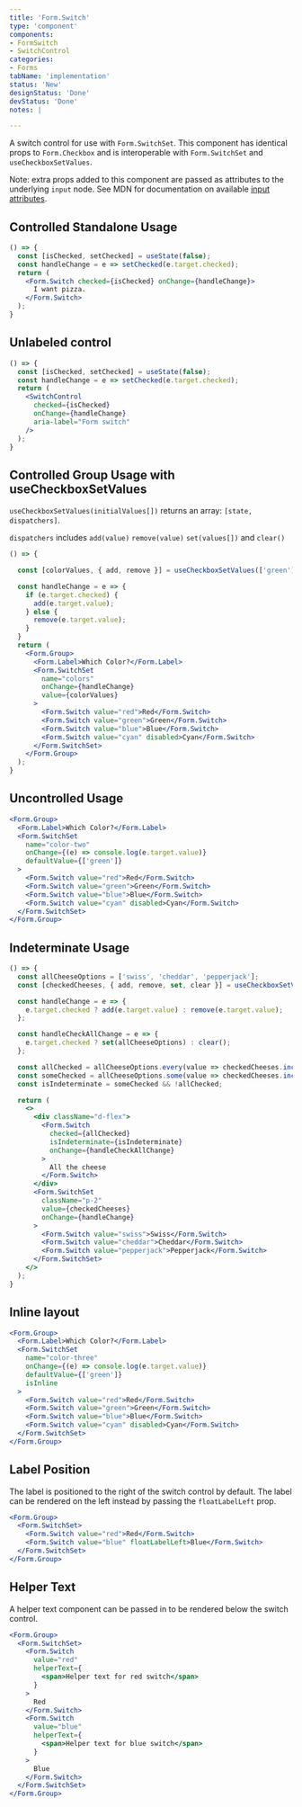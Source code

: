 ```yaml
---
title: 'Form.Switch'
type: 'component'
components:
- FormSwitch
- SwitchControl
categories:
- Forms
tabName: 'implementation'
status: 'New'
designStatus: 'Done'
devStatus: 'Done'
notes: |

---
```


A switch control for use with `Form.SwitchSet`. This component has identical
props to `Form.Checkbox` and is interoperable with `Form.SwitchSet` and
`useCheckboxSetValues`.

Note: extra props added to this component are passed as attributes to the
underlying `input` node. See MDN for documentation on available
[input attributes](https://developer.mozilla.org/en-US/docs/Web/HTML/Element/input#attributes).


## Controlled Standalone Usage

```jsx live
() => {
  const [isChecked, setChecked] = useState(false);
  const handleChange = e => setChecked(e.target.checked);
  return (
    <Form.Switch checked={isChecked} onChange={handleChange}>
      I want pizza.
    </Form.Switch>
  );
}
```

## Unlabeled control

```jsx live
() => {
  const [isChecked, setChecked] = useState(false);
  const handleChange = e => setChecked(e.target.checked);
  return (
    <SwitchControl
      checked={isChecked}
      onChange={handleChange}
      aria-label="Form switch"
    />
  );
}
```

## Controlled Group Usage with useCheckboxSetValues

`useCheckboxSetValues(initialValues[])` returns an array: `[state, dispatchers]`.

`dispatchers` includes `add(value)` `remove(value)` `set(values[])` and `clear()`

```jsx live
() => {

  const [colorValues, { add, remove }] = useCheckboxSetValues(['green']);

  const handleChange = e => {
    if (e.target.checked) {
      add(e.target.value);
    } else {
      remove(e.target.value);
    }
  }
  return (
    <Form.Group>
      <Form.Label>Which Color?</Form.Label>
      <Form.SwitchSet
        name="colors"
        onChange={handleChange}
        value={colorValues}
      >
        <Form.Switch value="red">Red</Form.Switch>
        <Form.Switch value="green">Green</Form.Switch>
        <Form.Switch value="blue">Blue</Form.Switch>
        <Form.Switch value="cyan" disabled>Cyan</Form.Switch>
      </Form.SwitchSet>
    </Form.Group>
  );
}
```



## Uncontrolled Usage

```jsx live
<Form.Group>
  <Form.Label>Which Color?</Form.Label>
  <Form.SwitchSet
    name="color-two"
    onChange={(e) => console.log(e.target.value)}
    defaultValue={['green']}
  >
    <Form.Switch value="red">Red</Form.Switch>
    <Form.Switch value="green">Green</Form.Switch>
    <Form.Switch value="blue">Blue</Form.Switch>
    <Form.Switch value="cyan" disabled>Cyan</Form.Switch>
  </Form.SwitchSet>
</Form.Group>
```

## Indeterminate Usage

```jsx live
() => {
  const allCheeseOptions = ['swiss', 'cheddar', 'pepperjack'];
  const [checkedCheeses, { add, remove, set, clear }] = useCheckboxSetValues(['swiss']);

  const handleChange = e => {
    e.target.checked ? add(e.target.value) : remove(e.target.value);
  };

  const handleCheckAllChange = e => {
    e.target.checked ? set(allCheeseOptions) : clear();
  };

  const allChecked = allCheeseOptions.every(value => checkedCheeses.includes(value));
  const someChecked = allCheeseOptions.some(value => checkedCheeses.includes(value));
  const isIndeterminate = someChecked && !allChecked;

  return (
    <>
      <div className="d-flex">
        <Form.Switch
          checked={allChecked}
          isIndeterminate={isIndeterminate}
          onChange={handleCheckAllChange}
        >
          All the cheese
        </Form.Switch>
      </div>
      <Form.SwitchSet
        className="p-2"
        value={checkedCheeses}
        onChange={handleChange}
      >
        <Form.Switch value="swiss">Swiss</Form.Switch>
        <Form.Switch value="cheddar">Cheddar</Form.Switch>
        <Form.Switch value="pepperjack">Pepperjack</Form.Switch>
      </Form.SwitchSet>
    </>
  );
}
```

## Inline layout

```jsx live
<Form.Group>
  <Form.Label>Which Color?</Form.Label>
  <Form.SwitchSet
    name="color-three"
    onChange={(e) => console.log(e.target.value)}
    defaultValue={['green']}
    isInline
  >
    <Form.Switch value="red">Red</Form.Switch>
    <Form.Switch value="green">Green</Form.Switch>
    <Form.Switch value="blue">Blue</Form.Switch>
    <Form.Switch value="cyan" disabled>Cyan</Form.Switch>
  </Form.SwitchSet>
</Form.Group>
```

## Label Position

The label is positioned to the right of the switch control by default. The label can be rendered on the left instead
by passing the `floatLabelLeft` prop.

```jsx live
<Form.Group>
  <Form.SwitchSet>
    <Form.Switch value="red">Red</Form.Switch>
    <Form.Switch value="blue" floatLabelLeft>Blue</Form.Switch>
  </Form.SwitchSet>
</Form.Group>
```

## Helper Text

A helper text component can be passed in to be rendered below the switch control.

```jsx live
<Form.Group>
  <Form.SwitchSet>
    <Form.Switch
      value="red"
      helperText={
        <span>Helper text for red switch</span>
      }
    >
      Red
    </Form.Switch>
    <Form.Switch
      value="blue"
      helperText={
        <span>Helper text for blue switch</span>
      }
    >
      Blue
    </Form.Switch>
  </Form.SwitchSet>
</Form.Group>
```
